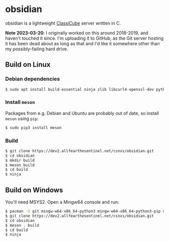 # obsidian

obsidian is a lightweight [ClassiCube](https://www.classicube.net/) server written in C.

**Note 2023-03-20**: I originally worked on this around 2018-2019, and haven't touched it since. I'm uploading it to GitHub, as the Git server hosting it has been dead about as long as that and I'd like it somewhere other than my possibly-failing hard drive.

## Build on Linux
### Debian dependencies
```sh
$ sudo apt install build-essential ninja zlib libcurl4-openssl-dev python3-pip
```

### Install `meson`
Packages from e.g. Debian and Ubuntu are probably out of date, so install `meson` using `pip`:
```sh
$ sudo pip3 install meson
```

### Build
```sh
$ git clone https://dev2.allfearthesentinel.net/csnxs/obsidian.git
$ cd obsidian
$ mkdir build
$ meson build
$ cd build
$ ninja
```

## Build on Windows
You'll need MSYS2. Open a Mingw64 console and run:
```sh
$ pacman -S git mingw-w64-x86_64-python3 mingw-w64-x86_64-python3-pip mingw-w64-x86_64-zlib mingw-w64-x86_64-curl mingw-w64-x86_64-ninja mingw-w64-x86_64-meson mingw-w64-x86_64-gcc mingw-w64-x86_64-pkg-config
$ git clone https://dev2.allfearthesentinel.net/csnxs/obsidian.git
$ cd obsidian
$ meson . build
$ cd build
$ ninja
```